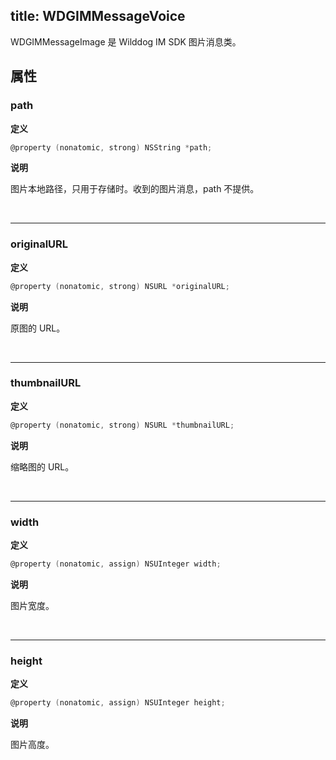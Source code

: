 title: WDGIMMessageVoice 
---
WDGIMMessageImage 是 Wilddog IM SDK 图片消息类。

## 属性

### path

**定义**

```objectivec
@property (nonatomic, strong) NSString *path;
```

**说明**

图片本地路径，只用于存储时。收到的图片消息，path 不提供。

</br>

------

### originalURL

**定义**

```objectivec
@property (nonatomic, strong) NSURL *originalURL;
```

**说明**

原图的 URL。

</br>

------

### thumbnailURL

**定义**

```objectivec
@property (nonatomic, strong) NSURL *thumbnailURL;
```

**说明**

缩略图的 URL。

</br>

------

### width

**定义**

```objectivec
@property (nonatomic, assign) NSUInteger width;
```

**说明**

图片宽度。

</br>

------

### height

**定义**

```objectivec
@property (nonatomic, assign) NSUInteger height;
```

**说明**

图片高度。

